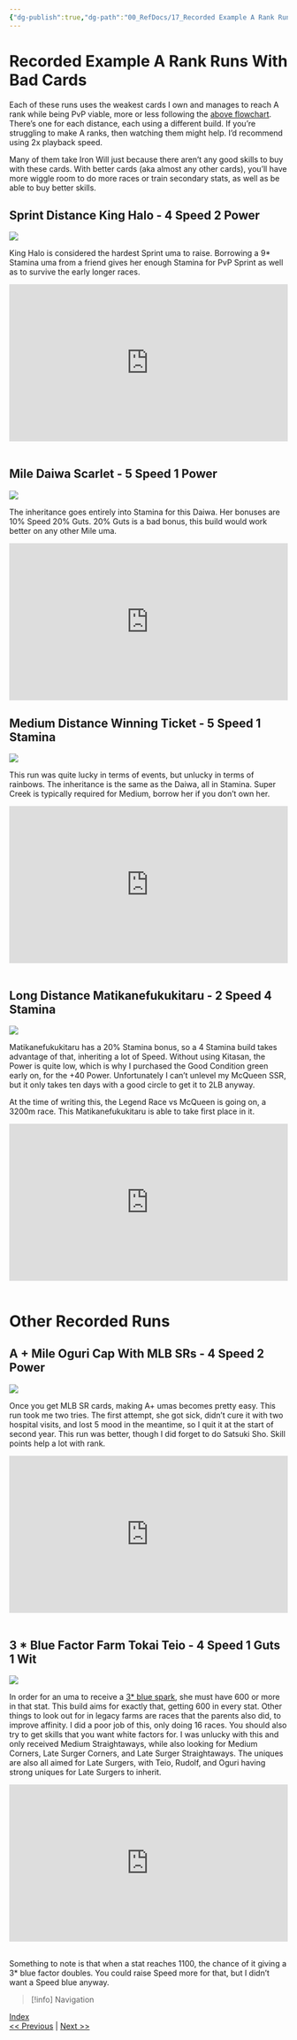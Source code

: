 ```yaml
---
{"dg-publish":true,"dg-path":"00_RefDocs/17_Recorded Example A Rank Runs With Bad Cards.md","permalink":"/00-ref-docs/17-recorded-example-a-rank-runs-with-bad-cards/","created":"2025-07-27T12:29:31.743+07:00","updated":"2025-07-27T12:33:52.791+07:00"}
---
```


# Recorded Example A Rank Runs With Bad Cards

Each of these runs uses the weakest cards I own and manages to reach A rank while being PvP viable, more or less following the [above flowchart](https://docs.google.com/document/d/11X2P7pLuh-k9E7PhRiD20nDX22rNWtCpC1S4IMx_8pQ/edit?tab=t.0#heading=h.sahct85oatej). There’s one for each distance, each using a different build. If you’re struggling to make A ranks, then watching them might help. I’d recommend using 2x playback speed.

Many of them take Iron Will just because there aren’t any good skills to buy with these cards. With better cards (aka almost any other cards), you’ll have more wiggle room to do more races or train secondary stats, as well as be able to buy better skills.

## Sprint Distance King Halo - 4 Speed 2 Power

![](https://lh7-rt.googleusercontent.com/docsz/AD_4nXcssJXkZda-ekShC3o2c3JRLqMOhhWymobxfRO_Ozx1aPW9U3xyba2I-ryQwxL7XFWMm9OSjkvJgP5MdW6CiO4Zk-QUQVvnD4jarawn0R0xAbro79byYNxcmjsVrvyj2LbCsQKJHw?key=fhZ7zmP8tVEVYyEYXLguJQ)

King Halo is considered the hardest Sprint uma to raise. Borrowing a 9* Stamina uma from a friend gives her enough Stamina for PvP Sprint as well as to survive the early longer races.

<iframe src="https://www.youtube.com/embed/3KlScA9VsKM" title="https://www.youtube.com/watch?v=3KlScA9VsKM" style="width:100%; aspect-ratio:16/9" loading="lazy" frameborder="0" allow="accelerometer; autoplay; clipboard-write; encrypted-media; gyroscope; picture-in-picture; web-share" allowfullscreen></iframe> 

## Mile Daiwa Scarlet - 5 Speed 1 Power

![](https://lh7-rt.googleusercontent.com/docsz/AD_4nXc7A72Su1Q2s-jgowXLIcB6fEqMqKmEFjvn5TWzy5tJOqzVug61ss02hdKkN7d-9UbkzuWRgmmiUs1Qjqo5hZAY-7OrJgjv4cCmzhvE5zYJ5oVCthsnN1ou1iBBSSXBSD9BN5yK?key=fhZ7zmP8tVEVYyEYXLguJQ)

The inheritance goes entirely into Stamina for this Daiwa. Her bonuses are 10% Speed 20% Guts. 20% Guts is a bad bonus, this build would work better on any other Mile uma.

<iframe src="https://www.youtube.com/embed/gWczkf2ed-Y" title="https://www.youtube.com/watch?v=gWczkf2ed-Y" style="width:100%; aspect-ratio:16/9" loading="lazy" frameborder="0" allow="accelerometer; autoplay; clipboard-write; encrypted-media; gyroscope; picture-in-picture; web-share" allowfullscreen></iframe>

## Medium Distance Winning Ticket - 5 Speed 1 Stamina

![](https://lh7-rt.googleusercontent.com/docsz/AD_4nXdkJwbG-YX4JJjaQzQ2tXSKy4K_MdvFJ0t80z_cJZJ676dy3JJddkcGL_ED41P_LlLBIp2KJ57a3Kj3lrpiNOmLt6wdMqB84Blr2vzf2NyeRnPPUkiwcbNocO51h5ejHJnuqwqmaA?key=fhZ7zmP8tVEVYyEYXLguJQ)

This run was quite lucky in terms of events, but unlucky in terms of rainbows. The inheritance is the same as the Daiwa, all in Stamina. Super Creek is typically required for Medium, borrow her if you don’t own her.

<iframe src="https://www.youtube.com/embed/V9xWHQRqR10" title="https://www.youtube.com/watch?v=V9xWHQRqR10" style="width:100%; aspect-ratio:16/9" loading="lazy" frameborder="0" allow="accelerometer; autoplay; clipboard-write; encrypted-media; gyroscope; picture-in-picture; web-share" allowfullscreen></iframe> 

## Long Distance Matikanefukukitaru - 2 Speed 4 Stamina

![](https://lh7-rt.googleusercontent.com/docsz/AD_4nXdKokq9rqRKfX-C-iSbdvdbpY9y97xYEGcKW5ULtuBXR0l_Dc3MUewJLGjH-XkoGnOANDSiTu1aEmvw0c4yUNIHLxF36DUlJOWZXK_oui5D4HpMxaXdvhutXrabRE57AewMgH_Q?key=fhZ7zmP8tVEVYyEYXLguJQ)

Matikanefukukitaru has a 20% Stamina bonus, so a 4 Stamina build takes advantage of that, inheriting a lot of Speed. Without using Kitasan, the Power is quite low, which is why I purchased the Good Condition green early on, for the +40 Power. Unfortunately I can’t unlevel my McQueen SSR, but it only takes ten days with a good circle to get it to 2LB anyway.

At the time of writing this, the Legend Race vs McQueen is going on, a 3200m race. This Matikanefukukitaru is able to take first place in it.

<iframe src="https://www.youtube.com/embed/7bjyGVpigOI" title="https://www.youtube.com/watch?v=7bjyGVpigOI" style="width:100%; aspect-ratio:16/9" loading="lazy" frameborder="0" allow="accelerometer; autoplay; clipboard-write; encrypted-media; gyroscope; picture-in-picture; web-share" allowfullscreen></iframe> 

# Other Recorded Runs

## A + Mile Oguri Cap With MLB SRs - 4 Speed 2 Power

![](https://lh7-rt.googleusercontent.com/docsz/AD_4nXfFHKm4hN_AapSljeoaxCPgbxc-Ij9dJDQizi1cnYsZHNe31zlZcuPP4Gqr6S1ZPlDMDRFhkDmUMz_FeIRSz8FJgpABbGXbM2yqt5sZUwFVgc8k2lHTt-MffznApCUAMBZMzb2y4g?key=fhZ7zmP8tVEVYyEYXLguJQ)

Once you get MLB SR cards, making A+ umas becomes pretty easy. This run took me two tries. The first attempt, she got sick, didn’t cure it with two hospital visits, and lost 5 mood in the meantime, so I quit it at the start of second year. This run was better, though I did forget to do Satsuki Sho. Skill points help a lot with rank. 
<iframe src="https://www.youtube.com/embed/BZnhmxj0cy8" title="https://www.youtube.com/watch?v=BZnhmxj0cy8" style="width:100%; aspect-ratio:16/9" loading="lazy" frameborder="0" allow="accelerometer; autoplay; clipboard-write; encrypted-media; gyroscope; picture-in-picture; web-share" allowfullscreen></iframe> 

## 3 * Blue Factor Farm Tokai Teio - 4 Speed 1 Guts 1 Wit

![](https://lh7-rt.googleusercontent.com/docsz/AD_4nXeTyw3e7BWrWm6m6GV75KCHEGgZgGh1LeDK8cC002Xwhc55lGX57aGZ76mu5CAan9hRyJ0HhgQEt-PqINoh4nsoUP1RtN1emwNxZSU5QHrcF-lAL1h-EO5jTzBmzqLpMj4i_Qtm?key=fhZ7zmP8tVEVYyEYXLguJQ)

In order for an uma to receive a [3* blue spark](https://docs.google.com/document/d/11X2P7pLuh-k9E7PhRiD20nDX22rNWtCpC1S4IMx_8pQ/edit?tab=t.0#heading=h.n2nc1lxpxy9c), she must have 600 or more in that stat. This build aims for exactly that, getting 600 in every stat. Other things to look out for in legacy farms are races that the parents also did, to improve affinity. I did a poor job of this, only doing 16 races. You should also try to get skills that you want white factors for. I was unlucky with this and only received Medium Straightaways, while also looking for Medium Corners, Late Surger Corners, and Late Surger Straightaways. The uniques are also all aimed for Late Surgers, with Teio, Rudolf, and Oguri having strong uniques for Late Surgers to inherit. 
<iframe src="https://www.youtube.com/embed/yFmcRye_pIA" title="https://www.youtube.com/watch?v=yFmcRye_pIA" style="width:100%; aspect-ratio:16/9" loading="lazy" frameborder="0" allow="accelerometer; autoplay; clipboard-write; encrypted-media; gyroscope; picture-in-picture; web-share" allowfullscreen></iframe> 

Something to note is that when a stat reaches 1100, the chance of it giving a 3* blue factor doubles. You could raise Speed more for that, but I didn’t want a Speed blue anyway.

> [!info] Navigation
<p><span><a data-tooltip-position="top" aria-label="Umamusume Global Docs/00_RefDocs/00_News" data-href="Umamusume Global Docs/00_RefDocs/00_News" href="Umamusume Global Docs/00_RefDocs/00_News" class="internal-link" target="_blank" rel="noopener nofollow">Index</a><br>
<a data-tooltip-position="top" aria-label="Umamusume Global Docs/00_RefDocs/16_Basic Training Strategy.md" data-href="Umamusume Global Docs/00_RefDocs/16_Basic Training Strategy.md" href="Umamusume Global Docs/00_RefDocs/16_Basic Training Strategy.md" class="internal-link" target="_blank" rel="noopener nofollow">&lt;&lt; Previous</a> | <a data-tooltip-position="top" aria-label="Umamusume Global Docs/00_RefDocs/18_Advanced Training Strategy (URA).md" data-href="Umamusume Global Docs/00_RefDocs/18_Advanced Training Strategy (URA).md" href="Umamusume Global Docs/00_RefDocs/18_Advanced Training Strategy (URA).md" class="internal-link" target="_blank" rel="noopener nofollow">Next &gt;&gt;</a></span></p>
